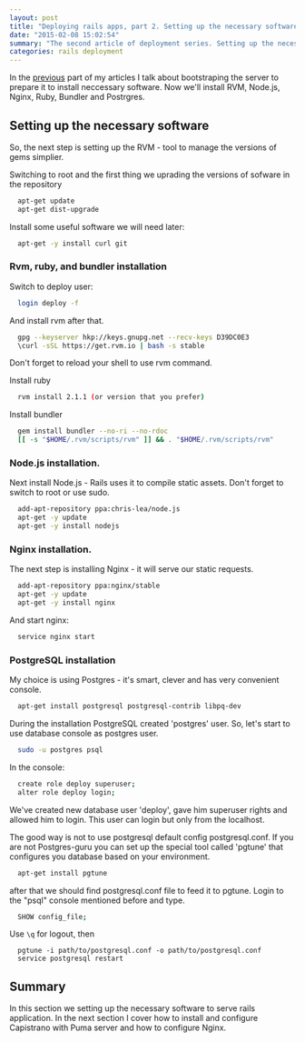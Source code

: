 ```yaml
---
layout: post
title: "Deploying rails apps, part 2. Setting up the necessary software"
date: "2015-02-08 15:02:54"
summary: "The second article of deployment series. Setting up the necessary software."
categories: rails deployment
---
```


In the [previous](http://bigk.me/posts/deploying-rails-apps-part-1-bootstrap-the-server/) part of my articles I talk about bootstraping the server to prepare it to install neccessary software. Now we'll install RVM, Node.js, Nginx, Ruby, Bundler and Postrgres.

## Setting up the necessary software

So, the next step is setting up the RVM - tool to manage the versions of gems simplier.

Switching to root and the first thing we uprading the versions of sofware in the repository

~~~bash
  apt-get update
  apt-get dist-upgrade
~~~

Install some useful software we will need later:

~~~bash
  apt-get -y install curl git
~~~


### Rvm, ruby, and bundler installation

Switch to deploy user:

~~~bash
  login deploy -f
~~~

And install rvm after that.

~~~bash
  gpg --keyserver hkp://keys.gnupg.net --recv-keys D39DC0E3
  \curl -sSL https://get.rvm.io | bash -s stable
~~~

Don't forget to reload your shell to use rvm command.

Install ruby

~~~bash
  rvm install 2.1.1 (or version that you prefer)
~~~

Install bundler

~~~bash
  gem install bundler --no-ri --no-rdoc
  [[ -s "$HOME/.rvm/scripts/rvm" ]] && . "$HOME/.rvm/scripts/rvm"
~~~

### Node.js installation.

Next install Node.js -  Rails uses it to compile static assets.
Don't forget to switch to root or use sudo.

~~~bash
  add-apt-repository ppa:chris-lea/node.js
  apt-get -y update
  apt-get -y install nodejs
~~~

### Nginx installation.

The next step is installing Nginx - it will serve our static requests.

~~~bash
  add-apt-repository ppa:nginx/stable
  apt-get -y update
  apt-get -y install nginx

~~~
And start nginx:

~~~bash
  service nginx start
~~~

### PostgreSQL installation

My choice is using Postgres - it's smart, clever and has very convenient console.

~~~bash
  apt-get install postgresql postgresql-contrib libpq-dev
~~~

During the installation PostgreSQL created 'postgres' user. So, let's start to use database console as postgres user.

~~~bash
  sudo -u postgres psql
~~~

In the console:

~~~bash
  create role deploy superuser;
  alter role deploy login;
~~~
We've created new database user 'deploy', gave him superuser rights and allowed him to login. This user can login but only from the localhost.

The good way is not to use postgresql default config postgresql.conf. If you are not Postgres-guru you can set up the special tool called 'pgtune' that configures you database based on your environment.

~~~bash
  apt-get install pgtune
~~~

after that we should find postgresql.conf file to feed it to pgtune. Login to the "psql" console mentioned before and type.

~~~bash
  SHOW config_file;
~~~

Use `\q` for logout, then

~~~
  pgtune -i path/to/postgresql.conf -o path/to/postgresql.conf
  service postgresql restart
~~~

## Summary

In this section we setting up the necessary software to serve rails application. In the next section I cover how to install and configure Capistrano with Puma server and how to configure Nginx.



